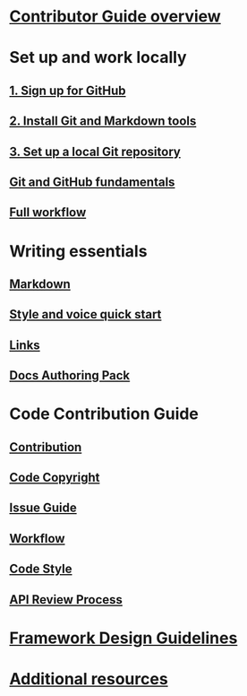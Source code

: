 # [Contributor Guide overview](index.md)
# Set up and work locally
## [1. Sign up for GitHub](get-started-setup-github.md)
## [2. Install Git and Markdown tools](get-started-setup-tools.md)
## [3. Set up a local Git repository](get-started-setup-local.md)
## [Git and GitHub fundamentals](git-github-fundamentals.md)
## [Full workflow](how-to-write-workflows-major.md)
# Writing essentials
## [Markdown](how-to-write-use-markdown.md)
## [Style and voice quick start](style-quick-start.md)
## [Links](how-to-write-links.md)
## [Docs Authoring Pack](how-to-write-docs-auth-pack.md)
# Code Contribution Guide
## [Contribution](code/contributing.md)
## [Code Copyright](code/copyright.md)
## [Issue Guide](code/issue-guide.md)
## [Workflow](code/workflow.md)
## [Code Style](code/coding-style.md)
## [API Review Process](code/api-review.md)
# [Framework Design Guidelines](code/framework-design-guidelines-digest.md)
# [Additional resources](additional-resources.md)
